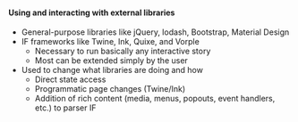 #### Using and interacting with external libraries

* General-purpose libraries like jQuery, lodash, Bootstrap, Material Design
* IF frameworks like Twine, Ink, Quixe, and Vorple
    * Necessary to run basically any interactive story
    * Most can be extended simply by the user
* Used to change what libraries are doing and how
    * Direct state access
    * Programmatic page changes (Twine/Ink)
    * Addition of rich content (media, menus, popouts, event handlers, etc.) to parser IF
